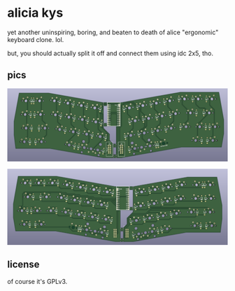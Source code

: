# alicia kys

yet another uninspiring, boring, and beaten to death of alice "ergonomic" keyboard
clone. lol.

but, you should actually split it off and connect them using idc 2x5, tho.

## pics

![top](top.png)

![bottom](bottom.png)

## license
of course it's GPLv3.
